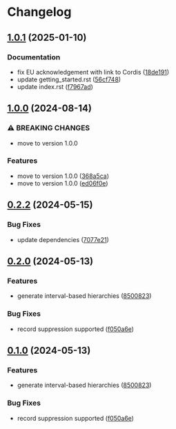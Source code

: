 # Changelog

## [1.0.1](https://github.com/IFCA-Advanced-Computing/anjana/compare/v1.0.0...v1.0.1) (2025-01-10)


### Documentation

* fix EU acknowledgement with link to Cordis ([18de191](https://github.com/IFCA-Advanced-Computing/anjana/commit/18de1913acb090eeba482484dc506266ee86b78f))
* update getting_started.rst ([56cf748](https://github.com/IFCA-Advanced-Computing/anjana/commit/56cf74846942e93374c008921b5d2d042bdfce38))
* update index.rst ([f7967ad](https://github.com/IFCA-Advanced-Computing/anjana/commit/f7967ad5884c30d926f2a3cd355d58d20f54951c))

## [1.0.0](https://github.com/IFCA-Advanced-Computing/anjana/compare/v0.2.2...v1.0.0) (2024-08-14)


### ⚠ BREAKING CHANGES

* move to version 1.0.0

### Features

* move to version 1.0.0 ([368a5ca](https://github.com/IFCA-Advanced-Computing/anjana/commit/368a5ca52886a343de2af42cb90e5df4dbc7fafd))
* move to version 1.0.0 ([ed06f0e](https://github.com/IFCA-Advanced-Computing/anjana/commit/ed06f0e4ce603bc01f1332d3cfdfa85b98bb5efa))

## [0.2.2](https://github.com/IFCA-Advanced-Computing/anjana/compare/v0.2.1...v0.2.2) (2024-05-15)


### Bug Fixes

* update dependencies ([7077e21](https://github.com/IFCA-Advanced-Computing/anjana/commit/7077e21be4252febb8fb033fa4cb4edd76a1d32e))

## [0.2.0](https://github.com/IFCA-Advanced-Computing/anjana/compare/v0.1.1...v0.2.0) (2024-05-13)


### Features

* generate interval-based hierarchies ([8500823](https://github.com/IFCA-Advanced-Computing/anjana/commit/850082334322b14f6c5d98975aa3d93fb95a860c))


### Bug Fixes

* record suppression supported ([f050a6e](https://github.com/IFCA-Advanced-Computing/anjana/commit/f050a6ebaf2e13ed159e3beac7635c9b9b4ccb14))

## [0.1.0](https://github.com/IFCA-Advanced-Computing/anjana/compare/v0.0.2...v0.1.0) (2024-05-13)


### Features

* generate interval-based hierarchies ([8500823](https://github.com/IFCA-Advanced-Computing/anjana/commit/850082334322b14f6c5d98975aa3d93fb95a860c))


### Bug Fixes

* record suppression supported ([f050a6e](https://github.com/IFCA-Advanced-Computing/anjana/commit/f050a6ebaf2e13ed159e3beac7635c9b9b4ccb14))

